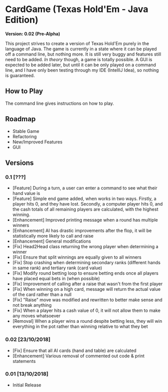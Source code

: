 # CardGame (Texas Hold'Em - Java Edition)
**Version: 0.02 (Pre-Alpha)**

This project strives to create a version of Texas Hold'Em purely in the language of Java. The game is currently in a state where it can be played off a command line, but nothing more. It is still very buggy and features still need to be added. *In theory* though, a game is totally possible. A GUI is expected to be added later, but until it can be only played on a command line, and I have only been testing through my IDE (IntellIJ Idea), so nothing is guaranteed.

## How to Play
The command line gives instructions on how to play. 

## Roadmap
- Stable Game
- Refactoring
- New/Improved Features
- GUI

## Versions

### 0.1 [???]
- [Feature] During a turn, a user can enter a command to see what their hand value is
- [Feature] Simple end game added, when works in two ways. Firstly, a player hits 0, and they have lost. Secondly, a computer player hits 0, and the cash totals of all remaining players are calculated, with the highest winning.
- [Enhancement] Improved printing message when a round has multiple winners
- [Enhancement] AI has drastic improvements after the flop, it will be statistically more likely to call and raise
- [Enhancement] General modifications
- [Fix] Head2Head class returning the wrong player when determining a winner
- [Fix] Ensure that split winnings are equally given to all winners
- [Fix] Stop crashing when determining secondary ranks (different hands in same rank) and tertiary rank (card value)
- [Fix] Modify round betting loop to ensure betting ends once all players have placed equal bets in (when possible)
- [Fix] Improvement of calling after a raise that wasn't from the first player
- [Fix] When winning on a high card, message will return the actual value of the card rather than a null
- [Fix] "Raise" move was modified and rewritten to better make sense and not break anything
- [Fix] When a player hits a cash value of 0, it will not allow them to make any moves whatsoever
- [Removal] When a player wins a round despite betting less, they will win everything in the pot rather than winning relative to what they bet

### 0.02 [23/10/2018]
- [Fix] Ensure that all AI cards (hand and table) are calculated
- [Enhancement] Various removal of commented out code & print statements

### 0.01 [13/10/2018]
- Initial Release